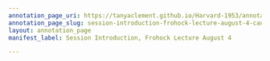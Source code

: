 ```yaml
---
annotation_page_uri: https://tanyaclement.github.io/Harvard-1953/annotations/session-introduction-frohock-lecture-august-4-canvas-1-program.json
annotation_page_slug: session-introduction-frohock-lecture-august-4-canvas-1-program
layout: annotation_page
manifest_label: Session Introduction, Frohock Lecture August 4

---
```

